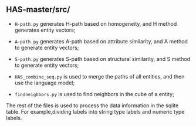 ## HAS-master/src/
- `H-path.py` generates H-path based on homogeneity, and H method generates entity vectors;

- `A-path.py` generates A-path based on attribute similarity, and A method to generate entity vectors;

- `S-path.py` generates S-path based on structural similarity, and S method to generate entity vectors;

- `HAS_combine_seq.py`  is used to merge the paths of all entities, and then use the language model;

- `findneighbors.py` is used to find neighbors in the cube of a entity;

The rest of the files is used to process the data information in the sqlite table. For example,dividing labels into string type labels and numeric type labels.
